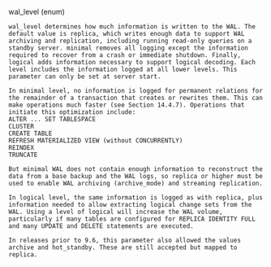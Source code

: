 wal_level (enum)

    wal_level determines how much information is written to the WAL. The default value is replica, which writes enough data to support WAL archiving and replication, including running read-only queries on a standby server. minimal removes all logging except the information required to recover from a crash or immediate shutdown. Finally, logical adds information necessary to support logical decoding. Each level includes the information logged at all lower levels. This parameter can only be set at server start.

    In minimal level, no information is logged for permanent relations for the remainder of a transaction that creates or rewrites them. This can make operations much faster (see Section 14.4.7). Operations that initiate this optimization include:
    ALTER ... SET TABLESPACE
    CLUSTER
    CREATE TABLE
    REFRESH MATERIALIZED VIEW (without CONCURRENTLY)
    REINDEX
    TRUNCATE

    But minimal WAL does not contain enough information to reconstruct the data from a base backup and the WAL logs, so replica or higher must be used to enable WAL archiving (archive_mode) and streaming replication.

    In logical level, the same information is logged as with replica, plus information needed to allow extracting logical change sets from the WAL. Using a level of logical will increase the WAL volume, particularly if many tables are configured for REPLICA IDENTITY FULL and many UPDATE and DELETE statements are executed.

    In releases prior to 9.6, this parameter also allowed the values archive and hot_standby. These are still accepted but mapped to replica.

